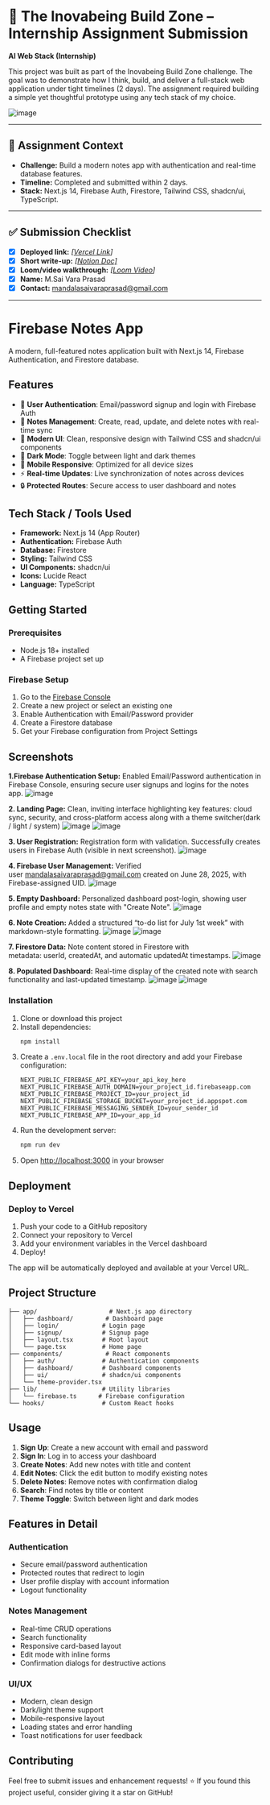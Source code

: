 # 🚀 The Inovabeing Build Zone – Internship Assignment Submission

**AI Web Stack (Internship)**

This project was built as part of the Inovabeing Build Zone challenge. The goal was to demonstrate how I think, build, and deliver a full-stack web application under tight timelines (2 days). The assignment required building a simple yet thoughtful prototype using any tech stack of my choice.

![image](https://github.com/user-attachments/assets/a1f12631-c67b-4f6b-8ac0-7c4e1783658a)

---

## 📝 Assignment Context
- **Challenge:** Build a modern notes app with authentication and real-time database features.
- **Timeline:** Completed and submitted within 2 days.
- **Stack:** Next.js 14, Firebase Auth, Firestore, Tailwind CSS, shadcn/ui, TypeScript.

---

## ✅ Submission Checklist
- [x] **Deployed link:** _[[Vercel Link](https://inovabeing-intern-assignment.vercel.app/)]_  
- [x] **Short write-up:** _[[Notion Doc]](https://www.notion.so/Firebase-Notes-App-INovaBeing-Internship-Submission-2204857aa4af80ae90d8ec310ee2bfd2?source=copy_link)_  
- [x] **Loom/video walkthrough:** _[[Loom Video](https://www.loom.com/share/735c98a6bb7c4e70bbbaf8fd870ebf6a?sid=2cd5a231-083a-4d2f-87a5-1fa14058ed71)]_  
- [x] **Name:** M.Sai Vara Prasad  
- [x] **Contact:** mandalasaivaraprasad@gmail.com

---

# Firebase Notes App

A modern, full-featured notes application built with Next.js 14, Firebase Authentication, and Firestore database.

## Features

- 🔐 **User Authentication**: Email/password signup and login with Firebase Auth
- 📝 **Notes Management**: Create, read, update, and delete notes with real-time sync
- 🎨 **Modern UI**: Clean, responsive design with Tailwind CSS and shadcn/ui components
- 🌙 **Dark Mode**: Toggle between light and dark themes
- 📱 **Mobile Responsive**: Optimized for all device sizes
- ⚡ **Real-time Updates**: Live synchronization of notes across devices
- 🔒 **Protected Routes**: Secure access to user dashboard and notes

## Tech Stack / Tools Used

- **Framework:** Next.js 14 (App Router)
- **Authentication:** Firebase Auth
- **Database:** Firestore
- **Styling:** Tailwind CSS
- **UI Components:** shadcn/ui
- **Icons:** Lucide React
- **Language:** TypeScript

## Getting Started

### Prerequisites
- Node.js 18+ installed
- A Firebase project set up

### Firebase Setup
1. Go to the [Firebase Console](https://console.firebase.google.com/)
2. Create a new project or select an existing one
3. Enable Authentication with Email/Password provider
4. Create a Firestore database
5. Get your Firebase configuration from Project Settings

## Screenshots
**1.Firebase Authentication Setup:** Enabled Email/Password authentication in Firebase Console, ensuring secure user signups and logins for the notes app.
![image](https://github.com/user-attachments/assets/d742b45c-41a0-4537-994a-99507b0a3e7a)


**2. Landing Page:** Clean, inviting interface highlighting key features: cloud sync, security, and cross-platform access along with a theme switcher(dark / light / system)
![image](https://github.com/user-attachments/assets/c6a5a800-f689-4d90-b890-881454328477)
![image](https://github.com/user-attachments/assets/d34f331e-039a-44c5-b287-769b8343c380)

**3. User Registration:** Registration form with validation. Successfully creates users in Firebase Auth (visible in next screenshot).
![image](https://github.com/user-attachments/assets/b76abd98-61bf-450f-a464-e7151508400f)

**4. Firebase User Management:** Verified user mandalasaivaraprasad@gmail.com created on June 28, 2025, with Firebase-assigned UID.
![image](https://github.com/user-attachments/assets/b238262f-931b-4183-9390-aceb7d95d4c0)

**5. Empty Dashboard:** Personalized dashboard post-login, showing user profile and empty notes state with "Create Note".
![image](https://github.com/user-attachments/assets/0d2dd421-686e-475d-a7c3-6f41305815da)

**6. Note Creation:** Added a structured “to-do list for July 1st week” with markdown-style formatting.
![image](https://github.com/user-attachments/assets/d482a206-8b0b-4528-800c-4d48ff0b0dc6)
![image](https://github.com/user-attachments/assets/7b72928c-2dc0-4657-955b-f293272a091c)

**7. Firestore Data:** Note content stored in Firestore with metadata: userId, createdAt, and automatic updatedAt timestamps.
![image](https://github.com/user-attachments/assets/531f1f84-d86d-45db-8871-e62cf447b841)

**8. Populated Dashboard:** Real-time display of the created note with search functionality and last-updated timestamp.
![image](https://github.com/user-attachments/assets/7f930d2b-d53f-4a1b-a48a-4d9698672576)
![image](https://github.com/user-attachments/assets/1290907d-5c4e-427c-89c5-f95125edff0a)



### Installation
1. Clone or download this project
2. Install dependencies:
   ```bash
   npm install
   ```
3. Create a `.env.local` file in the root directory and add your Firebase configuration:
   ```env
   NEXT_PUBLIC_FIREBASE_API_KEY=your_api_key_here
   NEXT_PUBLIC_FIREBASE_AUTH_DOMAIN=your_project_id.firebaseapp.com
   NEXT_PUBLIC_FIREBASE_PROJECT_ID=your_project_id
   NEXT_PUBLIC_FIREBASE_STORAGE_BUCKET=your_project_id.appspot.com
   NEXT_PUBLIC_FIREBASE_MESSAGING_SENDER_ID=your_sender_id
   NEXT_PUBLIC_FIREBASE_APP_ID=your_app_id
   ```
4. Run the development server:
   ```bash
   npm run dev
   ```
5. Open [http://localhost:3000](http://localhost:3000) in your browser

## Deployment

### Deploy to Vercel
1. Push your code to a GitHub repository
2. Connect your repository to Vercel
3. Add your environment variables in the Vercel dashboard
4. Deploy!

The app will be automatically deployed and available at your Vercel URL.

## Project Structure
```
├── app/                    # Next.js app directory
│   ├── dashboard/         # Dashboard page
│   ├── login/            # Login page
│   ├── signup/           # Signup page
│   ├── layout.tsx        # Root layout
│   └── page.tsx          # Home page
├── components/            # React components
│   ├── auth/             # Authentication components
│   ├── dashboard/        # Dashboard components
│   ├── ui/               # shadcn/ui components
│   └── theme-provider.tsx
├── lib/                  # Utility libraries
│   └── firebase.ts      # Firebase configuration
└── hooks/                # Custom React hooks
```

## Usage
1. **Sign Up**: Create a new account with email and password
2. **Sign In**: Log in to access your dashboard
3. **Create Notes**: Add new notes with title and content
4. **Edit Notes**: Click the edit button to modify existing notes
5. **Delete Notes**: Remove notes with confirmation dialog
6. **Search**: Find notes by title or content
7. **Theme Toggle**: Switch between light and dark modes

## Features in Detail

### Authentication
- Secure email/password authentication
- Protected routes that redirect to login
- User profile display with account information
- Logout functionality

### Notes Management
- Real-time CRUD operations
- Search functionality
- Responsive card-based layout
- Edit mode with inline forms
- Confirmation dialogs for destructive actions

### UI/UX
- Modern, clean design
- Dark/light theme support
- Mobile-responsive layout
- Loading states and error handling
- Toast notifications for user feedback

## Contributing

Feel free to submit issues and enhancement requests!
⭐ If you found this project useful, consider giving it a star on GitHub!
